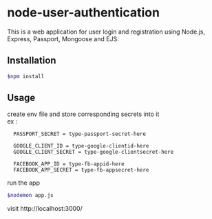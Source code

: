 # node-user-authentication
This is a web application for user login and registration using Node.js, Express, Passport, Mongoose and EJS.

## Installation
```bash
$npm install
```

## Usage

create env file and store corresponding secrets into it<br>
ex : <br>

```env
  PASSPORT_SECRET = type-passport-secret-here
  
  GOOGLE_CLIENT_ID = type-google-clientid-here
  GOOGLE_CLIENT_SECRET = type-google-clientsecret-here

  FACEBOOK_APP_ID = type-fb-appid-here
  FACEBOOK_APP_SECRET = type-fb-appsecret-here
```
 run the app
 
```bash
$nodemon app.js
```

visit http://localhost:3000/
